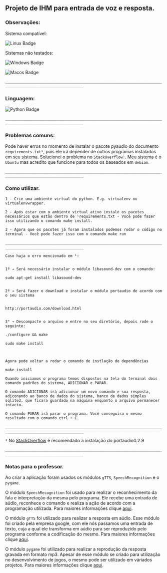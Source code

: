 ## Projeto de IHM para entrada de voz e resposta.

### **Observações**:
Sistema compatível:

![Linux Badge](https://img.shields.io/badge/OS-Linux-black.svg)

Sistemas não testados:
 
 ![Windows Badge](https://img.shields.io/badge/OS-Windows-black)
 
 ![Macos Badge](https://img.shields.io/badge/OS-MacOs-black)

`_________________________________________________________________________________________________________`


### **Linguagem:**

![Python Badge](https://img.shields.io/badge/Python-3.6.9-black)

`_________________________________________________________________________________________________________`


### **Problemas comuns:**

Pode haver erros no momento de instalar o pacote pyaudio do documento `requirements.txt¹`, pois ele irá depender de outros programas instalados em seu sistema. Solucionei o problema no `StackOverflow²`. Meu sistema é o `Ubuntu` mas acredito que funcione para todos os baseados em `debian`.


`_________________________________________________________________________________________________________`


### **Como utilizar.**

```
1 - Crie uma ambiente virtual do python. E.g. virtualenv ou virtualenvwrapper.

2 - Após estar com o ambiente virtual ativo instale os pacotes necessários que estão dentro de ¹requirements.txt - Você pode fazer isso utilizando o comando make install.

3 - Agora que os pacotes já foram instalados podemos rodar o código no terminal - Você pode fazer isso com o comando make run
```
`_________________________________________________________________________________________________________`


`Caso haja o erro mencionado em ¹:`

```

1º → Será necessário instalar o módulo libasound-dev com o comando:

sudo apt-get install libasound-dev


2º → Será fazer o download e instalar o módulo portaudio de acordo com o seu sistema


http://portaudio.com/download.html


3° → Descompacte o arquivo e entre no seu diretório, depois rode o seguinte:

./configure && make

sudo make install



Agora pode voltar a rodar o comando de instlação de dependências

make install

Quando iniciamos o programa temos dispostos na tela do terminal dois comando padrões do sistema, ADICIONAR e PARAR.

O comando ADICIONAR irá adicionar um novo comando e sua resposta, adiconando ao banco de dados do sistema, banco de dados simples sqlite3, que ficara guardado na máquina enquanto o arquivo permanecer intacto.

O comando PARAR irá parar o programa. Você conseguira o mesmo resultado com o comando ctrl + C.
```

`_________________________________________________________________________________________________________`


`²` 
No [StackOverflow](https://stackoverflow.com/questions/20023131/cannot-install-pyaudio-gcc-error) é recomendado a instalação do portaudio0.2.9
    



`_________________________________________________________________________________________________________`


### **Notas para o professor.**

Ao criar a aplicação foram usados os módulos `gTTS`, `SpeechRecognition` e o `pygame`.

O módulo `SpeechRecognition` foi usado para realizar o reconhecimento da fala e interpretação da mesma pelo programa. Ele recebe uma entrada de aúdio, reconhece o comando e realiza a ação de acordo com a programação utilizada. Para maiores informações clique [aqui](https://pypi.org/project/SpeechRecognition/).

O módulo `gTTS` foi utilizado para realizar a resposta em aúdio. Esse módulo foi criado pela empresa google, com ele nós passamos uma entrada de texto, cuja a qual ele transforma em aúdio para ser reproduzido pelo programa conforme a codificação do mesmo. Para maiores informações clique [aqui](https://pypi.org/project/gTTS/).

O módulo `pygame` foi utilizado para realizar a reprodução da resposta gravada em formato mp3. Apesar de esse módulo se criado para utilização no desenvolvimento de jogos, o mesmo pode ser utilizado em váriados projetos. Para maiores informações clique [aqui](https://www.pygame.org/wiki/about/).
